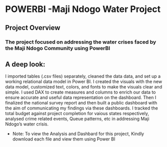 # POWERBI -Maji Ndogo Water Project

## Project Overview
### The project focused on addressing the water crises faced by the Maji Ndogo Community using PowerBI 

## A deep look:
I imported tables (.csv files) separately, cleaned the data data, and set up a working relational data model in Power BI. 
I created the visuals with the new data model, customized text, colors, and fonts to make the visuals clear and simple.
I used DAX to create measures and columns to enrich our data to ensure accurate and useful data representation on the dashboard. 
Then I finalized the national survey report and then built a public dashboard with the aim of communicating my findings via these dashboards. 
I tracked the total budget against project completion for vaious states respectively, analysed crime related events, Queue patterns, etc in addressing Maji Ndogo’s water crisis.


* Note: To view the Analysis and Dashbard for this project, Kindly download each file and view them using Power BI

